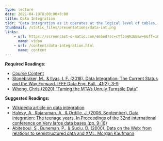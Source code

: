 ```yaml
---
type: lecture
date: 2021-04-19T8:00:00+8:00
title: Data Integration
tldr: "Data integration as it operates at the logical level of tables, and data that feed into user interfaces."
thumbnail: /static_files/presentations/data-int.png
links: 
    - url: https://screencast-o-matic.com/embed?sc=cYf3oHAIEB&v=6&ff=1&title=0&controls=1
      name: video
    - url: /content/data-integration.html
      name: content
---
```

**Required Readings:**
- [Course Content](/content/data-integration.html)
- [Stonebraker, M., & Ilyas, I. F. (2018). Data Integration: The Current Status and the Way Forward. IEEE Data Eng. Bull., 41(2), 3-9](https://cs.uwaterloo.ca/~ilyas/papers/StonebrakerIEEE2018.pdf)
- [Whong, Chris (2020) “Taming the MTA’s Unruly Turnstile Data”](https://medium.com/qri-io/taming-the-mtas-unruly-turnstile-data-c945f5f96ba0)

**Suggested Readings:**
- [Wikipedia article on data integration](https://en.wikipedia.org/wiki/Data_integration)
- [Halevy, A., Rajaraman, A., & Ordille, J. (2006, September). Data integration: The teenage years. In Proceedings of the 32nd international conference on Very large data bases (pp. 9-16)](https://www.cin.ufpe.br/~if696/referencias/integracao/_Data_Integration-The_Teenage_Years.pdf)
- [Abiteboul, S., Buneman, P., & Suciu, D. (2000). Data on the Web: from relations to semistructured data and XML. Morgan Kaufmann](https://homepages.dcc.ufmg.br/~laender/material/Data-on-the-Web-Skeleton.pdf)
